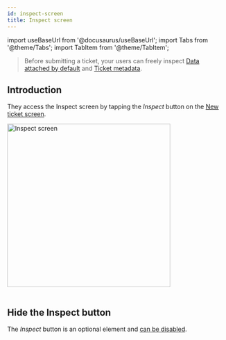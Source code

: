 ```yaml
---
id: inspect-screen
title: Inspect screen
---
```

import useBaseUrl from '@docusaurus/useBaseUrl';
import Tabs from '@theme/Tabs';
import TabItem from '@theme/TabItem';

> Before submitting a ticket, your users can freely inspect [Data attached by default](/ios/configuration-and-data/data-attached-by-default.md) and [Ticket metadata](/ios/configuration-and-data/ticket-metadata.md).

## Introduction

They access the Inspect screen by tapping the *Inspect* button on the [New ticket screen](/ios/shake-ui/new-ticket-screen.md).

<table class="media-container mt-50">
<img
  className="screen-image"
  alt="Inspect screen"
  width="376"
  src={useBaseUrl('screens/android-inspect-screen@2x.png')}
/>
</table>


## Hide the Inspect button

The *Inspect* button is an optional element and [can be disabled](/ios/configuration-and-data/new-ticket-screen-elements#inspect-button).
